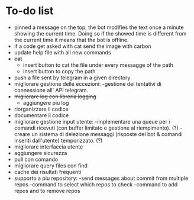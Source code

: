 # To-do list
- pinned a message on the top, the bot modifies the text once a minute showing the current time. Doing so if the showed time is different from the current time it means that the bot is offline.
- if a code get asked with cat send the image with carbon
- update help file with all new commands 
- ~~cat~~
    - insert button to cat the file under every messagge of the path 
    - insert button to copy the path
- push a file sent by telegram in a given directory
- migliorare gestione delle eccezioni:
    -gestione dei tentativi di connessione all' API telegram.
- ~~migliorare log con libreria logging~~ 
    - aggiungere piu log 
- riorganizzare il codice
- documentare il codice
- migliorare gestione input utente:
    -implementare una queue per i comandi ricevuti (con buffer limitato e gestione al riempimento). (?)
    -creare un sistema di delezione messaggi (risposte del bot & comandi inseriti dall'utente) temporizzato. (?)
- migliorare interfaccia utente
- aggiungere sicurezza
- pull con comando 
- migliorare query files con find
- cache dei risultati frequenti
- supporto a piu repository:
    -send messages about commit from multiple repos
    -command to select which repos to check 
    -command to add repos and to remove repos

